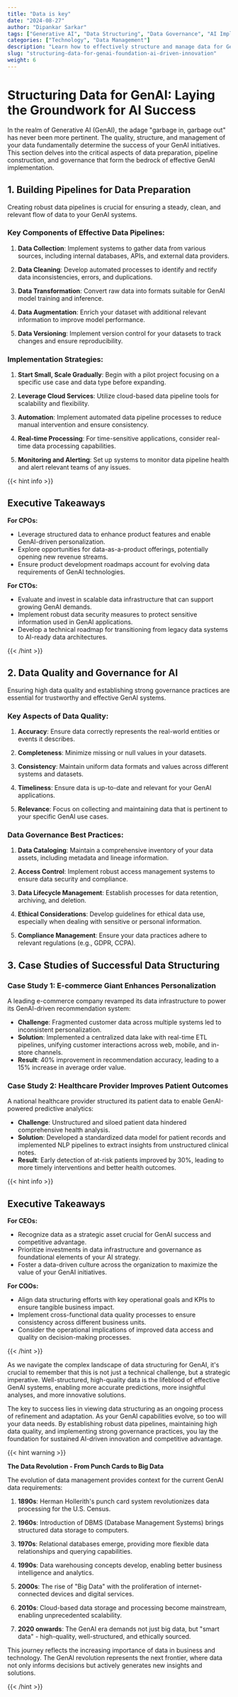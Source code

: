 ```yaml
---
title: "Data is key"
date: "2024-08-27"
author: "Dipankar Sarkar"
tags: ["Generative AI", "Data Structuring", "Data Governance", "AI Implementation", "Data Pipelines"]
categories: ["Technology", "Data Management"]
description: "Learn how to effectively structure and manage data for Generative AI implementation, including building robust data pipelines, ensuring data quality, and establishing strong governance practices."
slug: "structuring-data-for-genai-foundation-ai-driven-innovation"
weight: 6
---
```


# Structuring Data for GenAI: Laying the Groundwork for AI Success

In the realm of Generative AI (GenAI), the adage "garbage in, garbage out" has never been more pertinent. The quality, structure, and management of your data fundamentally determine the success of your GenAI initiatives. This section delves into the critical aspects of data preparation, pipeline construction, and governance that form the bedrock of effective GenAI implementation.

## 1. Building Pipelines for Data Preparation

Creating robust data pipelines is crucial for ensuring a steady, clean, and relevant flow of data to your GenAI systems.

### Key Components of Effective Data Pipelines:

1. **Data Collection**: Implement systems to gather data from various sources, including internal databases, APIs, and external data providers.

2. **Data Cleaning**: Develop automated processes to identify and rectify data inconsistencies, errors, and duplications.

3. **Data Transformation**: Convert raw data into formats suitable for GenAI model training and inference.

4. **Data Augmentation**: Enrich your dataset with additional relevant information to improve model performance.

5. **Data Versioning**: Implement version control for your datasets to track changes and ensure reproducibility.

### Implementation Strategies:

1. **Start Small, Scale Gradually**: Begin with a pilot project focusing on a specific use case and data type before expanding.

2. **Leverage Cloud Services**: Utilize cloud-based data pipeline tools for scalability and flexibility.

3. **Automation**: Implement automated data pipeline processes to reduce manual intervention and ensure consistency.

4. **Real-time Processing**: For time-sensitive applications, consider real-time data processing capabilities.

5. **Monitoring and Alerting**: Set up systems to monitor data pipeline health and alert relevant teams of any issues.

{{< hint info >}}
## Executive Takeaways

**For CPOs:**
- Leverage structured data to enhance product features and enable GenAI-driven personalization.
- Explore opportunities for data-as-a-product offerings, potentially opening new revenue streams.
- Ensure product development roadmaps account for evolving data requirements of GenAI technologies.

**For CTOs:**
- Evaluate and invest in scalable data infrastructure that can support growing GenAI demands.
- Implement robust data security measures to protect sensitive information used in GenAI applications.
- Develop a technical roadmap for transitioning from legacy data systems to AI-ready data architectures.

{{< /hint >}}

## 2. Data Quality and Governance for AI

Ensuring high data quality and establishing strong governance practices are essential for trustworthy and effective GenAI systems.

### Key Aspects of Data Quality:

1. **Accuracy**: Ensure data correctly represents the real-world entities or events it describes.

2. **Completeness**: Minimize missing or null values in your datasets.

3. **Consistency**: Maintain uniform data formats and values across different systems and datasets.

4. **Timeliness**: Ensure data is up-to-date and relevant for your GenAI applications.

5. **Relevance**: Focus on collecting and maintaining data that is pertinent to your specific GenAI use cases.

### Data Governance Best Practices:

1. **Data Cataloging**: Maintain a comprehensive inventory of your data assets, including metadata and lineage information.

2. **Access Control**: Implement robust access management systems to ensure data security and compliance.

3. **Data Lifecycle Management**: Establish processes for data retention, archiving, and deletion.

4. **Ethical Considerations**: Develop guidelines for ethical data use, especially when dealing with sensitive or personal information.

5. **Compliance Management**: Ensure your data practices adhere to relevant regulations (e.g., GDPR, CCPA).

## 3. Case Studies of Successful Data Structuring

### Case Study 1: E-commerce Giant Enhances Personalization

A leading e-commerce company revamped its data infrastructure to power its GenAI-driven recommendation system:

- **Challenge**: Fragmented customer data across multiple systems led to inconsistent personalization.
- **Solution**: Implemented a centralized data lake with real-time ETL pipelines, unifying customer interactions across web, mobile, and in-store channels.
- **Result**: 40% improvement in recommendation accuracy, leading to a 15% increase in average order value.

### Case Study 2: Healthcare Provider Improves Patient Outcomes

A national healthcare provider structured its patient data to enable GenAI-powered predictive analytics:

- **Challenge**: Unstructured and siloed patient data hindered comprehensive health analysis.
- **Solution**: Developed a standardized data model for patient records and implemented NLP pipelines to extract insights from unstructured clinical notes.
- **Result**: Early detection of at-risk patients improved by 30%, leading to more timely interventions and better health outcomes.

{{< hint info >}}

## Executive Takeaways

**For CEOs:**
- Recognize data as a strategic asset crucial for GenAI success and competitive advantage.
- Prioritize investments in data infrastructure and governance as foundational elements of your AI strategy.
- Foster a data-driven culture across the organization to maximize the value of your GenAI initiatives.

**For COOs:**
- Align data structuring efforts with key operational goals and KPIs to ensure tangible business impact.
- Implement cross-functional data quality processes to ensure consistency across different business units.
- Consider the operational implications of improved data access and quality on decision-making processes.

{{< /hint >}}

As we navigate the complex landscape of data structuring for GenAI, it's crucial to remember that this is not just a technical challenge, but a strategic imperative. Well-structured, high-quality data is the lifeblood of effective GenAI systems, enabling more accurate predictions, more insightful analyses, and more innovative solutions.

The key to success lies in viewing data structuring as an ongoing process of refinement and adaptation. As your GenAI capabilities evolve, so too will your data needs. By establishing robust data pipelines, maintaining high data quality, and implementing strong governance practices, you lay the foundation for sustained AI-driven innovation and competitive advantage.

{{< hint warning >}}

**The Data Revolution - From Punch Cards to Big Data**

The evolution of data management provides context for the current GenAI data requirements:

1. **1890s**: Herman Hollerith's punch card system revolutionizes data processing for the U.S. Census.

2. **1960s**: Introduction of DBMS (Database Management Systems) brings structured data storage to computers.

3. **1970s**: Relational databases emerge, providing more flexible data relationships and querying capabilities.

4. **1990s**: Data warehousing concepts develop, enabling better business intelligence and analytics.

5. **2000s**: The rise of "Big Data" with the proliferation of internet-connected devices and digital services.

6. **2010s**: Cloud-based data storage and processing become mainstream, enabling unprecedented scalability.

7. **2020 onwards**: The GenAI era demands not just big data, but "smart data" - high-quality, well-structured, and ethically sourced.

This journey reflects the increasing importance of data in business and technology. The GenAI revolution represents the next frontier, where data not only informs decisions but actively generates new insights and solutions.

{{< /hint >}}